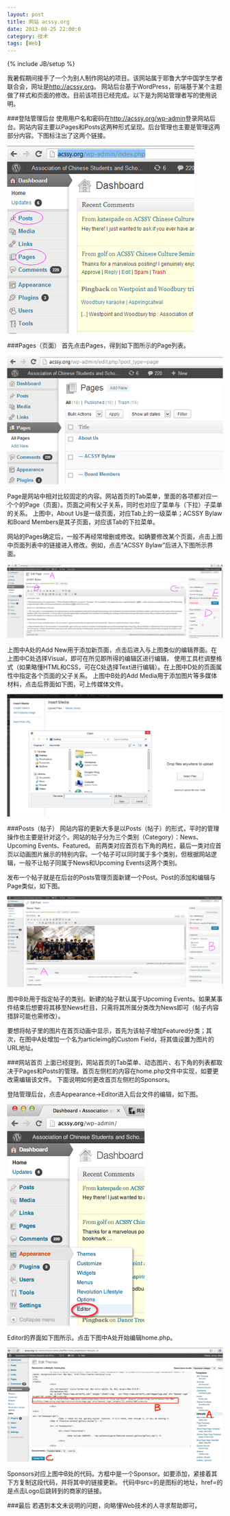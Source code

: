 ```yaml
---
layout: post
title: 网站 acssy.org
date: 2013-08-25 22:00:0
category: 技术
tags: [Web]
---
```

{% include JB/setup %}

我暑假期间接手了一个为别人制作网站的项目。该网站属于耶鲁大学中国学生学者联合会，网址是<http://acssy.org>。
网站后台基于WordPress，前端基于某个主题做了样式和页面的修改。目前该项目已经完成。以下是为网站管理者写的使用说明。

<!--more-->

###登陆管理后台
使用用户名和密码在<http://acssy.org/wp-admin>登录网站后台。网站内容主要以Pages和Posts这两种形式呈现。后台管理也主要是管理这两部分内容。下图标注出了这两个链接。

<!-- [![](/images/2013-08-25-posts-and-pages.png)](/images/2013-08-25-posts-and-pages.png "点击看大图") -->
<a href="/images/2013-08-25-posts-and-pages.png" title="点击看大图" target="_blank">
<img src="/images/2013-08-25-posts-and-pages.png" wdith="437px"/></a>

###Pages（页面）
首先点击Pages，得到如下图所示的Page列表。

<a href="/images/2013-08-25-page-list.png" title="点击看大图" target="_blank">
<img src="/images/2013-08-25-page-list.png" width="611px" /></a>

Page是网站中相对比较固定的内容。网站首页的Tab菜单，里面的各项都对应一个个的Page（页面）。页面之间有父子关系，同时也对应了菜单与（下拉）子菜单的关系。
上图中，About Us是一级页面，对应Tab上的一级菜单；ACSSY Bylaw和Board Members是其子页面，对应该Tab的下拉菜单。

网站的Pages确定后，一般不再经常增删或修改。如确要修改某个页面，点击上图中页面列表中的链接进入修改。例如，点击“ACSSY Bylaw”后进入下图所示界面。

<a href="/images/2013-08-25-edit-page.png" title="点击看大图" target="_blank">
<img src="/images/2013-08-25-edit-page.png" /></a>

上图中A处的Add New用于添加新页面，点击后进入与上图类似的编辑界面。在上图中C处选择Visual，即可在所见即所得的编辑区进行编辑，
使用工具栏调整格式（如果略懂HTML和CSS，可在C处选择Text进行编辑）。在上图中D处的页面属性中指定各个页面的父子关系。
上图中B处的Add Media用于添加图片等多媒体材料，点击后界面如下图，可上传媒体文件。

<a href="/images/2013-08-25-upload-media.png" title="点击看大图" target="_blank">
<img src="/images/2013-08-25-upload-media.png" /></a>

###Posts（帖子）
网站内容的更新大多是以Posts（帖子）的形式，平时的管理操作也主要是针对这个。网站的帖子分为三个类别（Category）：News、Upcoming Events、Featured。
前两类对应首页右下角的两栏，最后一类对应首页以动画图片展示的特别内容。一个帖子可以同时属于多个类别，但根据网站逻辑，一般不让帖子同属于News和Upcoming Events这两个类别。

发布一个帖子就是在后台的Posts管理页面新建一个Post。Post的添加和编辑与Page类似，如下图。

<a href="/images/2013-08-25-edit-post.png" title="点击看大图" target="_blank">
<img src="/images/2013-08-25-edit-post.png" /></a>

图中B处用于指定帖子的类别。新建的帖子默认属于Upcoming Events。如果某事件结束后想要将其移至News栏目，只需将其所属分类改为News即可（帖子内容措辞可能也需修改）。

要想将帖子里的图片在首页动画中显示，首先为该帖子增加Featured分类；其次，在图中A处增加一个名为articleimg的Custom Field，将其值设置为图片的URL地址。

###网站首页
上面已经提到，网站首页的Tab菜单、动态图片、右下角的列表都取决于Pages和Posts的管理。首页左侧栏的内容在home.php文件中实现，如要更改需编辑该文件。
下面说明如何更改首页左侧栏的Sponsors。

登陆管理后台，点击Appearance->Editor进入后台文件的编辑，如下图。

<a href="/images/2013-08-25-editor.png" title="点击看大图" target="_blank">
<img src="/images/2013-08-25-editor.png" width="321px" /></a>

Editor的界面如下图所示。点击下图中A处开始编辑home.php。

<a href="/images/2013-08-25-edit-home.png" title="点击看大图" target="_blank">
<img src="/images/2013-08-25-edit-home.png" /></a>

Sponsors对应上图中B处的代码。方框中是一个Sponsor。如要添加，紧接着其下方复制这段代码，并将其中的链接更新。
代码中src=的是图标的地址，href=的是点击Logo后跳转到的商家的链接。

###最后
若遇到本文未说明的问题，向略懂Web技术的人寻求帮助即可。